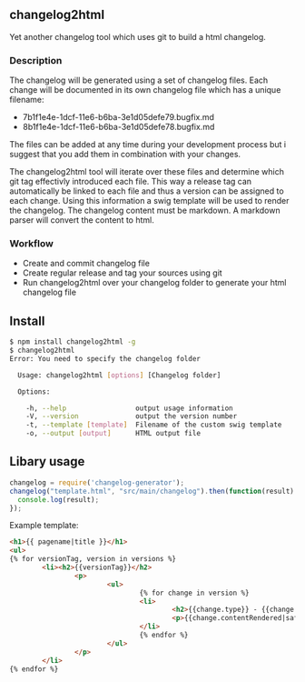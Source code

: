 ## changelog2html

Yet another changelog tool which uses git to build a html changelog.

### Description

The changelog will be generated using a set of changelog files. Each change will be documented in its own changelog file which has a unique filename:


* 7b1f1e4e-1dcf-11e6-b6ba-3e1d05defe79.bugfix.md
* 8b1f1e4e-1dcf-11e6-b6ba-3e1d05defe78.bugfix.md

The files can be added at any time during your development process but i suggest that you add them in combination with your changes.

The changelog2html tool will iterate over these files and determine which git tag effectivly introduced each file. This way a release tag can automatically be linked to each file and thus a version can be assigned to each change. Using this information a swig template will be used to render the changelog.
The changelog content must be markdown. A markdown parser will convert the content to html.

### Workflow

* Create and commit changelog file
* Create regular release and tag your sources using git
* Run changelog2html over your changelog folder to generate your html changelog file

## Install

```bash
$ npm install changelog2html -g
$ changelog2html 
Error: You need to specify the changelog folder

  Usage: changelog2html [options] [Changelog folder]

  Options:

    -h, --help                 output usage information
    -V, --version              output the version number
    -t, --template [template]  Filename of the custom swig template
    -o, --output [output]      HTML output file
```

## Libary usage

```js
changelog = require('changelog-generator');
changelog("template.html", "src/main/changelog").then(function(result) {
  console.log(result);
});
```

Example template:

```html
<h1>{{ pagename|title }}</h1>
<ul>
{% for versionTag, version in versions %}
        <li><h2>{{versionTag}}</h2>
                <p>
                        <ul>
                                {% for change in version %}
                                <li>
                                        <h2>{{change.type}} - {{change.tag}} - {{change.date}}</h2>
                                        <p>{{change.contentRendered|safe}}</p>
                                </li>
                                {% endfor %}
                        </ul>
                </p>
        </li>
{% endfor %}
```

